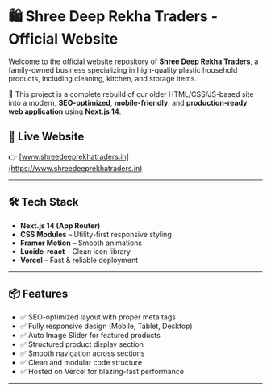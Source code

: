 # 🛍️ Shree Deep Rekha Traders - Official Website

Welcome to the official website repository of **Shree Deep Rekha Traders**, a family-owned business specializing in high-quality plastic household products, including cleaning, kitchen, and storage items.

🚀 This project is a complete rebuild of our older HTML/CSS/JS-based site into a modern, **SEO-optimized**, **mobile-friendly**, and **production-ready web application** using **Next.js 14**.

## 🔗 Live Website
👉 [www.shreedeeprekhatraders.in](https://www.shreedeeprekhatraders.in)

---

## 🛠️ Tech Stack

- **Next.js 14 (App Router)**
- **CSS Modules** – Utility-first responsive styling
- **Framer Motion** – Smooth animations
- **Lucide-react** – Clean icon library
- **Vercel** – Fast & reliable deployment

---

## 📦 Features

- ✅ SEO-optimized layout with proper meta tags
- ✅ Fully responsive design (Mobile, Tablet, Desktop)
- ✅ Auto Image Slider for featured products
- ✅ Structured product display section
- ✅ Smooth navigation across sections
- ✅ Clean and modular code structure
- ✅ Hosted on Vercel for blazing-fast performance

---

